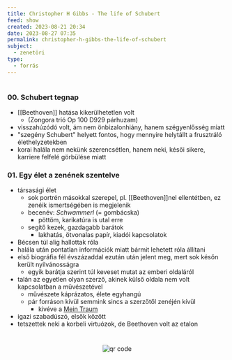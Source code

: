 ```yaml
---
title: Christopher H Gibbs - The life of Schubert
feed: show
created: 2023-08-21 20:34
date: 2023-08-27 07:35
permalink: christopher-h-gibbs-the-life-of-schubert
subject:
  - zenetöri
type:
  - forrás
---
```

#
### 00. Schubert tegnap

- [[Beethoven]] hatása kikerülhetetlen volt
	- (Zongora trió Op 100 D929 párhuzam)
- visszahúzódó volt, ám nem önbizalonhiány, hanem szégyenlősség miatt
- "szegény Schubert" helyett fontos, hogy mennyire helytállt a frusztráló élethelyzetekben
- korai halála nem nekünk szerencsétlen, hanem neki, késői sikere, karriere felfelé görbülése miatt

### 01. Egy élet a zenének szentelve

- társasági élet
	- sok portrén másokkal szerepel, pl. [[Beethoven]]nel ellentétben, ez zenéik ismertségében is megjelenik
	- becenév: *Schwammerl* (= gombácska)
		- pöttöm, karikatúra is utal erre
	- segítő kezek, gazdagabb barátok
		- lakhatás, ötvonalas papír, kiadói kapcsolatok
- Bécsen túl alig hallottak róla
- halála után pontatlan információk miatt bármit lehetett róla állítani
- első biográfia fél évszázaddal ezután után jelent meg, mert sok későn került nyilvánosságra
	- egyik barátja szerint túl keveset mutat az emberi oldaláról
- talán az egyetlen olyan szerző, akinek külső oldala nem volt kapcsolatban a művészetével
	- művészete káprázatos, élete egyhangú
	- pár forráson kívül semmink sincs a szerzőtől zenéjén kívül
		- kivéve a [Mein Traum](https://allaboutheaven.org/observations/schubert-mein-traum-020645/221)
- igazi szabadúszó, elsők között
- tetszettek neki a korbeli virtuózok, de Beethoven volt az etalon



#
<p style="text-align: center;"><img src="https://chart.googleapis.com/chart?cht=qr&chl=https://notes.andrasdenes.com/christopher-h-gibbs-the-life-of-schubert&chs=180x180&choe=UTF-8&chld=L|2" alt="qr code"></p>

